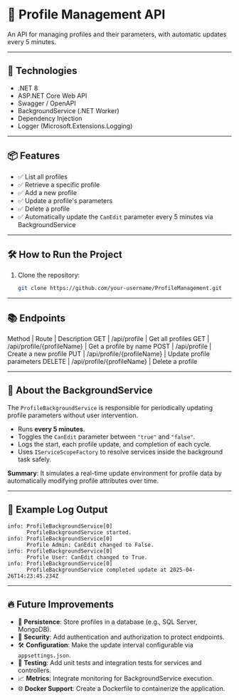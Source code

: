 # 📄 Profile Management API

An API for managing profiles and their parameters, with automatic updates every 5 minutes.

---

## 🚀 Technologies

- .NET 8
- ASP.NET Core Web API
- Swagger / OpenAPI
- BackgroundService (.NET Worker)
- Dependency Injection
- Logger (Microsoft.Extensions.Logging)

---

## 📦 Features

- ✅ List all profiles
- ✅ Retrieve a specific profile
- ✅ Add a new profile
- ✅ Update a profile's parameters
- ✅ Delete a profile
- ✅ Automatically update the `CanEdit` parameter every 5 minutes via BackgroundService

---

## 🛠️ How to Run the Project

1. Clone the repository:
   ```bash
   git clone https://github.com/your-username/ProfileManagement.git
   
---

## 📚 Endpoints
Method | Route | Description
GET | /api/profile | Get all profiles
GET | /api/profile/{profileName} | Get a profile by name
POST | /api/profile | Create a new profile
PUT | /api/profile/{profileName} | Update profile parameters
DELETE | /api/profile/{profileName} | Delete a profile

---

## 🧠 About the BackgroundService

The `ProfileBackgroundService` is responsible for periodically updating profile parameters without user intervention.

- Runs **every 5 minutes**.
- Toggles the `CanEdit` parameter between `"true"` and `"false"`.
- Logs the start, each profile update, and completion of each cycle.
- Uses `IServiceScopeFactory` to resolve services inside the background task safely.

**Summary**: It simulates a real-time update environment for profile data by automatically modifying profile attributes over time.

---

## 📝 Example Log Output

```plaintext
info: ProfileBackgroundService[0]
      ProfileBackgroundService started.
info: ProfileBackgroundService[0]
      Profile Admin: CanEdit changed to False.
info: ProfileBackgroundService[0]
      Profile User: CanEdit changed to True.
info: ProfileBackgroundService[0]
      ProfileBackgroundService completed update at 2025-04-26T14:23:45.234Z
```

---

## 🔥 Future Improvements

- 💾 **Persistence**: Store profiles in a database (e.g., SQL Server, MongoDB).
- 🔐 **Security**: Add authentication and authorization to protect endpoints.
- 🛠️ **Configuration**: Make the update interval configurable via `appsettings.json`.
- 🧪 **Testing**: Add unit tests and integration tests for services and controllers.
- 📈 **Metrics**: Integrate monitoring for BackgroundService execution.
- 🌐 **Docker Support**: Create a Dockerfile to containerize the application.
